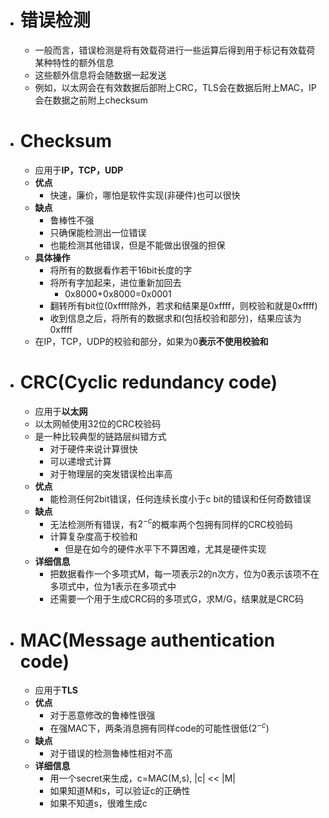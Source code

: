 - # 错误检测
	- 一般而言，错误检测是将有效载荷进行一些运算后得到用于标记有效载荷某种特性的额外信息
	- 这些额外信息将会随数据一起发送
	- 例如，以太网会在有效数据后部附上CRC，TLS会在数据后附上MAC，IP会在数据之前附上checksum
- # Checksum
	- 应用于**IP，TCP，UDP**
	- **优点**
		- 快速，廉价，哪怕是软件实现(非硬件)也可以很快
	- **缺点**
		- 鲁棒性不强
		- 只确保能检测出一位错误
		- 也能检测其他错误，但是不能做出很强的担保
	- **具体操作**
		- 将所有的数据看作若干16bit长度的字
		- 将所有字加起来，进位重新加回去
			- 0x8000+0x8000=0x0001
		- 翻转所有bit位(0xffff除外，若求和结果是0xffff，则校验和就是0xffff)
		- 收到信息之后，将所有的数据求和(包括校验和部分)，结果应该为0xffff
	- 在IP，TCP，UDP的校验和部分，如果为0**表示不使用校验和**
- # CRC(Cyclic redundancy code)
	- 应用于**以太网**
	- 以太网帧使用32位的CRC校验码
	- 是一种比较典型的链路层纠错方式
		- 对于硬件来说计算很快
		- 可以递增式计算
		- 对于物理层的突发错误检出率高
	- **优点**
		- 能检测任何2bit错误，任何连续长度小于c bit的错误和任何奇数错误
	- **缺点**
		- 无法检测所有错误，有$2^{-c}$的概率两个包拥有同样的CRC校验码
		- 计算复杂度高于校验和
			- 但是在如今的硬件水平下不算困难，尤其是硬件实现
	- **详细信息**
		- 把数据看作一个多项式M，每一项表示2的n次方，位为0表示该项不在多项式中，位为1表示在多项式中
		- 还需要一个用于生成CRC码的多项式G，求M/G，结果就是CRC码
- # MAC(Message authentication code)
	- 应用于**TLS**
	- **优点**
		- 对于恶意修改的鲁棒性很强
		- 在强MAC下，两条消息拥有同样code的可能性很低($2^{-c}$)
	- **缺点**
		- 对于错误的检测鲁棒性相对不高
	- **详细信息**
		- 用一个secret来生成，c=MAC(M,s), |c| << |M|
		- 如果知道M和s，可以验证c的正确性
		- 如果不知道s，很难生成c